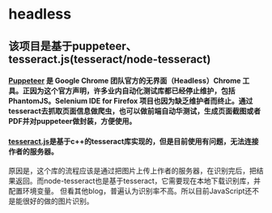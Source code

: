 # headless

## 该项目是基于puppeteer、tesseract.js(tesseract/node-tesseract)

#### <a href="https://github.com/GoogleChrome/puppeteer/blob/master/docs/api.md">Puppeteer</a> 是 Google Chrome 团队官方的无界面（Headless）Chrome 工具。正因为这个官方声明，许多业内自动化测试库都已经停止维护，包括 PhantomJS。Selenium IDE for Firefox 项目也因为缺乏维护者而终止。通过tesseract去抓取页面信息做爬虫，也可以做前端自动华测试，生成页面截图或者PDF并对puppeteer做封装，方便使用。

#### <a href='https://github.com/naptha/tesseract.js'>tesseract.js</a>是基于c++的tesseract库实现的，但是目前使用有问题，无法连接作者的服务器。
原因是，这个库的流程应该是通过把图片上传上作者的服务器，在识别完后，把结果返回。而node-tesseract也是基于tesseract，它需要现在本地下载识别库，并配置环境变量。
但看其他blog，普遍认为识别率不高。所以目前JavaScript还不是能很好的做的图片识别。